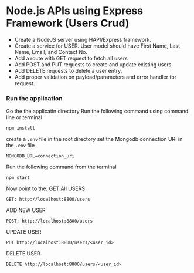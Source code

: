 # Node.js APIs using Express Framework (Users Crud)
- Create a NodeJS server using HAPI/Express framework. 
- Create a service for USER. User model should have First Name, Last Name, Email, and Contact No.
- Add a route with GET request to fetch all users
- Add POST and PUT requests to create and update existing users
- Add DELETE requests to delete a user entry.
- Add proper validation on payload/parameters and error handler for request. 

### Run the application

Go the the applicatin directory
 Run the following command using command line or terminal
 ```
 npm install
 ```
 create a `.env` file in the root directory
 set the Mongodb connection URI in the `.env` file
 ```
 MONGODB_URL=connection_uri
 ```
 Run the following command from the terminal
 ```
 npm start
 ```
 Now point to the:
 GET All USERS
 ```
 GET: http://localhost:8800/users
 ```
 ADD NEW USER
 ```
 POST: http://localhost:8800/users
 ```
 UPDATE USER
 ```
 PUT http://localhost:8800/users/<user_id>
 ```
  DELETE USER
 ```
 DELETE http://localhost:8800/users/<user_id>
 ```
 
